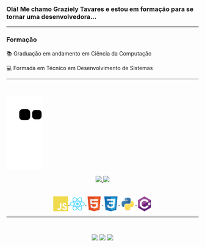 ### Olá! Me chamo Graziely Tavares e estou em formação para se tornar uma desenvolvedora...
<hr>
<div>

<h3>Formação</h3>
<p> 📚 Graduação em andamento em Ciência da Computação <p>
<p> 💻 Formada em Técnico em Desenvolvimento de Sistemas <p>


</div>

<hr>
<br>

 ![Snake animation](https://github.com/GrazielyTavares/GrazielyTavares/blob/output/github-contribution-grid-snake.svg)

<div align="center">
  <a href="https://github.com/GrazielyTavares">
  <img height="160em" src="https://github-readme-stats.vercel.app/api?username=GrazielyTavares&show_icons=true&theme=tokyonight&include_all_commits=true&count_private=true"/>
  <img height="140em" src="https://github-readme-stats.vercel.app/api/top-langs/?username=GrazielyTavares&layout=compact&langs_count=7&theme=tokyonight"/>
</div>

<br>
<div style="display: inline_block" align="center"><br>
  <img align="center"  height="40" width="40" src="https://raw.githubusercontent.com/devicons/devicon/master/icons/javascript/javascript-plain.svg">
  <img align="center"  height="40" width="40" src="https://raw.githubusercontent.com/devicons/devicon/master/icons/react/react-original.svg">
  <img align="center"  height="40" width="40" src="https://raw.githubusercontent.com/devicons/devicon/master/icons/html5/html5-original.svg">
  <img align="center"  height="40" width="40" src="https://raw.githubusercontent.com/devicons/devicon/master/icons/css3/css3-original.svg">
  <img align="center"  height="40" width="40" src="https://raw.githubusercontent.com/devicons/devicon/master/icons/python/python-original.svg">
  <img align="center"  height="40" width="40" src="https://raw.githubusercontent.com/devicons/devicon/master/icons/csharp/csharp-original.svg">


  <br>
  <hr>
  <br>
  
  <a href="https://instagram.com/grazi.tds" target="_blank"><img src="https://img.shields.io/badge/-Instagram-%23E4405F?style=for-the-badge&logo=instagram&logoColor=white" target="_blank"></a>
  <a href = "mailto:contatograzitds2005.com"><img src="https://img.shields.io/badge/-Gmail-%23333?style=for-the-badge&logo=gmail&logoColor=white" target="_blank"></a>
  <a href="https:https://www.linkedin.com/in/grazi-tavares-094007231" target="_blank"><img src="https://img.shields.io/badge/-LinkedIn-%230077B5?style=for-the-badge&logo=linkedin&logoColor=white" target="_blank"></a> 
  

